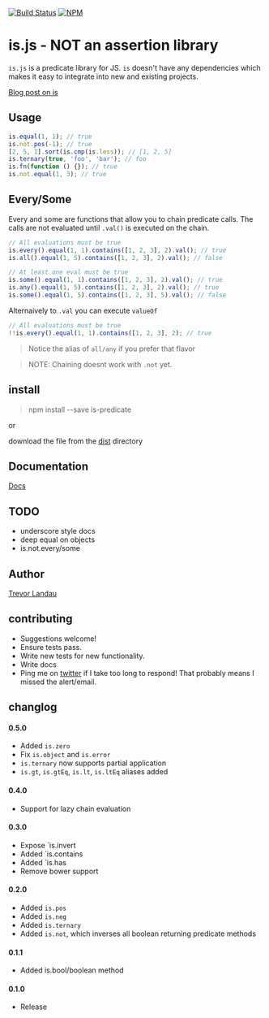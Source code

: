 [![Build Status](https://travis-ci.org/landau/is.png?branch=master)](https://travis-ci.org/landau/is)
[![NPM](https://nodei.co/npm/is-predicate.png?downloads=true&stars=true)](https://nodei.co/npm/is-predicate/)
# is.js - NOT an assertion library

`is.js` is a predicate library for JS. `is` doesn't have any dependencies which makes it easy to integrate into new and existing projects.

[Blog post on is](http://trevorlandau.net/posts/is-js)


## Usage
```js
is.equal(1, 1); // true
is.not.pos(-1); // true
[2, 5, 1].sort(is.cmp(is.less)); // [1, 2, 5]
is.ternary(true, 'foo', 'bar'); // foo
is.fn(function () {}); // true
is.not.equal(1, 3); // true
```

## Every/Some

Every and some are functions that allow you to chain predicate calls. The calls are not evaluated until `.val()` is executed on the chain.

```js
// All evaluations must be true
is.every().equal(1, 1).contains([1, 2, 3], 2).val(); // true
is.all().equal(1, 5).contains([1, 2, 3], 2).val(); // false

// At least one eval must be true
is.some().equal(1, 1).contains([1, 2, 3], 2).val(); // true
is.any().equal(1, 5).contains([1, 2, 3], 2).val(); // true
is.some().equal(1, 5).contains([1, 2, 3], 5).val(); // false
```

Alternaively to `.val` you can execute `valueOf`
```js
// All evaluations must be true
!!is.every().equal(1, 1).contains([1, 2, 3], 2); // true
```

> Notice the alias of `all/any` if you prefer that flavor

> NOTE: Chaining doesnt work with `.not` yet.

## install
> npm install --save is-predicate

or

download the file from the [dist](https://github.com/landau/is/dist/is.js) directory

## Documentation

[Docs](https://github.com/landau/is/wiki/is.API)


## TODO
- underscore style docs
- deep equal on objects
- is.not.every/some

## Author
[Trevor Landau](http://trevorlandau.net)

## contributing
- Suggestions welcome!
- Ensure tests pass.
- Write new tests for new functionality.
- Write docs
- Ping me on [twitter](http://twitter.com/trevor_landau) if I take too long to respond! That probably means I missed the alert/email.

## changlog
#### 0.5.0
- Added `is.zero`
- Fix `is.object` and `is.error`
- `is.ternary` now supports partial application
- `is.gt`, `is.gtEq`, `is.lt`, `is.ltEq` aliases added

#### 0.4.0
- Support for lazy chain evaluation

#### 0.3.0
- Expose `is.invert
- Added `is.contains
- Added `is.has
- Remove bower support

#### 0.2.0
- Added `is.pos`
- Added `is.neg`
- Added `is.ternary`
- Added `is.not`, which inverses all boolean returning predicate methods

#### 0.1.1
- Added is.bool/boolean method

#### 0.1.0
- Release
